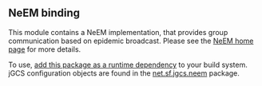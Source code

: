 <head><title>About</title></head>

## NeEM binding

This module contains a NeEM implementation, that provides group
communication based on epidemic broadcast. Please see the [NeEM home
page](http://neem.sf.net) for more details. 

To use, [add this package as a runtime dependency](dependency-info.html) to your build system. jGCS configuration objects are found in the [net.sf.jgcs.neem](apidocs/net/sf/jgcs/neem/package-summary.html) package.
